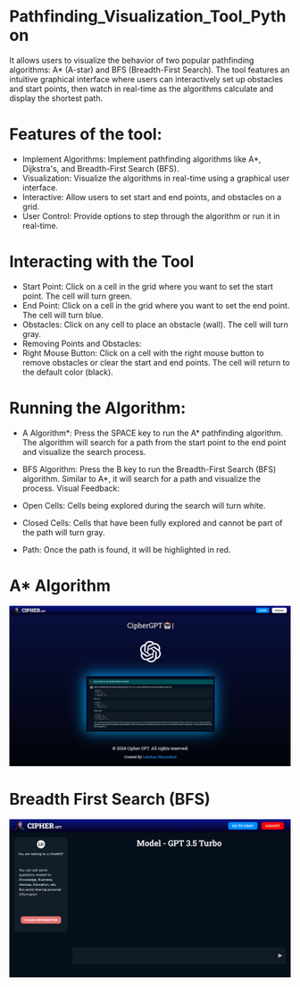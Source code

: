 # Pathfinding_Visualization_Tool_Python
It allows users to visualize the behavior of two popular pathfinding algorithms: A* (A-star) and BFS (Breadth-First Search). The tool features an intuitive graphical interface where users can interactively set up obstacles and start points, then watch in real-time as the algorithms calculate and display the shortest path.

# Features of the tool:

- Implement Algorithms: Implement pathfinding algorithms like A*, Dijkstra's, and Breadth-First Search (BFS).
- Visualization: Visualize the algorithms in real-time using a graphical user interface.
- Interactive: Allow users to set start and end points, and obstacles on a grid.
- User Control: Provide options to step through the algorithm or run it in real-time.

# Interacting with the Tool

- Start Point: Click on a cell in the grid where you want to set the start point. The cell will turn green.
- End Point: Click on a cell in the grid where you want to set the end point. The cell will turn blue.
- Obstacles: Click on any cell to place an obstacle (wall). The cell will turn gray.
- Removing Points and Obstacles:
- Right Mouse Button: Click on a cell with the right mouse button to remove obstacles or clear the start and end points. The cell will return to the default color (black).

# Running the Algorithm:

- A Algorithm*: Press the SPACE key to run the A* pathfinding algorithm. The algorithm will search for a path from the start point to the end point and visualize the search process.
- BFS Algorithm: Press the B key to run the Breadth-First Search (BFS) algorithm. Similar to A*, it will search for a path and visualize the process.
Visual Feedback:

- Open Cells: Cells being explored during the search will turn white.
- Closed Cells: Cells that have been fully explored and cannot be part of the path will turn gray.
- Path: Once the path is found, it will be highlighted in red.

# A* Algorithm

![Website Look](https://github.com/LakshayD02/FullStack_SaaS_ChatBot_CipherGPT/blob/main/CipherGPT%20Homer.png) <br/>

# Breadth First Search (BFS)

![Website Look](https://github.com/LakshayD02/FullStack_SaaS_ChatBot_CipherGPT/blob/main/Chat%20Interface.png)
